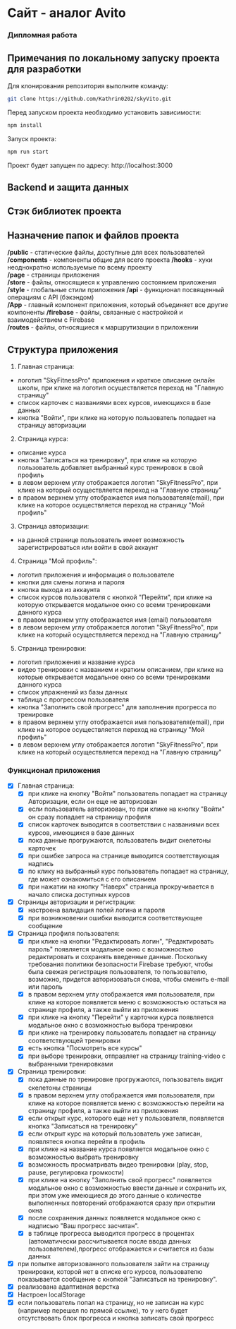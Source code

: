 # Сайт - аналог Avito

### Дипломная работа

## Примечания по локальному запуску проекта для разработки

Для клонирования репозитория выполните команду:

```bash
git clone https://github.com/Kathrin0202/skyVito.git
```

Перед запуском проекта необходимо установить зависимости:

```bash
npm install
```

Запуск проекта:

```bash
npm run start
```

Проект будет запущен по адресу: http://localhost:3000

## Backend и защита данных



## Стэк библиотек проекта



## Назначение папок и файлов проекта

**/public** - статические файлы, доступные для всех пользователей  
**/components** - компоненты общие для всего проекта
**/hooks** - хуки неоднократно используемые по всему проекту  
**/page** - страницы приложения  
**/store** - файлы, относящиеся к управлению состоянием приложения
**/style** - глобальные стили приложения
**/api** - функционал посвященный операциям с API (бэкэндом)  
**/App** - главный компонент приложения, который объединяет все другие компоненты
**/firebase** - файлы, связанные с настройкой и взаимодействием с Firebase  
**/routes** - файлы, относящиеся к маршрутизации в приложении

## Структура приложения

1. Главная страница:

- логотип "SkyFitnessPro" приложения и краткое описание онлайн школы, при клике на логотип осуществляется переход на "Главную страницу"
- список карточек с названиями всех курсов, имеющихся в базе данных
- кнопка "Войти", при клике на которую пользователь попадает на страницу авторизации

2. Страница курса:

- описание курса
- кнопка "Записаться на тренировку", при клике на которую пользователь добавляет выбранный курс тренировок в свой профиль
- в левом верхнем углу отображается логотип "SkyFitnessPro", при клике на который осуществляется переход на "Главную страницу"
- в правом верхнем углу отображается имя пользователя(email), при клике на которое осуществляется переход на страницу "Мой профиль"

3. Страница авторизации:

- на данной странице пользователь имеет возможность зарегистрироваться или войти в свой аккаунт

4. Страница "Мой профиль":

- логотип приложения и информация о пользователе
- кнопки для смены логина и пароля
- кнопка выхода из аккаунта
- список курсов пользователя с кнопкой "Перейти", при клике на которую открывается модальное окно со всеми тренировками данного курса
- в правом верхнем углу отображается имя (email) пользователя
- в левом верхнем углу отображается логотип "SkyFitnessPro", при клике на который осуществляется переход на "Главную страницу"

5. Страница тренировки:

- логотип приложения и название курса
- видео тренировки с названием и кратким описанием, при клике на которые открывается модальное окно со всеми тренировками данного курса
- список упражнений из базы данных
- таблица с прогрессом пользователя
- кнопка "Заполнить свой прогресс" для заполнения прогресса по тренировке
- в правом верхнем углу отображается имя пользователя(email), при клике на которое осуществляется переход на страницу "Мой профиль"
- в левом верхнем углу отображается логотип "SkyFitnessPro", при клике на который осуществляется переход на "Главную страницу"

### Функционал приложения

- [x] Главная страница:
  - [x] при клике на кнопку "Войти" пользователь попадает на страницу Авторизации, если он еще не авторизован
  - [x] если пользователь авторизован, то при клике на кнопку "Войти" он сразу попадает на страницу профиля
  - [x] список карточек выводится в соответствии с названиями всех курсов, имеющихся в базе данных
  - [x] пока данные прогружаются, пользователь видит скелетоны карточек
  - [x] при ошибке запроса на странице выводится соответствующая надпись
  - [x] по клику на выбранный курс пользователь попадает на страницу, где может ознакомиться с его описанием
  - [x] при нажатии на кнопку "Наверх" страница прокручивается в начало списка доступных курсов
- [x] Страницы авторизации и регистрации:
  - [x] настроена валидация полей логина и пароля
  - [x] при возникновении ошибки выводится соответствующее сообщение
- [x] Страница профиля пользователя:
  - [x] при клике на кнопки "Редактировать логин", "Редактировать пароль" появляется модальное окно с возможностью редактировать и сохранять введенные данные. Поскольку требования политики безопасности Firebase требуют, чтобы была свежая регистрация пользователя, то пользователю, возможно, придется авторизоваться снова, чтобы сменить e-mail или пароль
  - [x] в правом верхнем углу отображается имя пользователя, при клике на которое появляется меню с возможностью остаться на странице профиля, а также выйти из приложения
  - [x] при клике на кнопку "Перейти" у карточки курса появляется модальное окно с возможностью выбора тренировки
  - [x] при клике на тренировку пользователь попадает на страницу соответствующей тренировки
  - [x] есть кнопка "Посмотреть все курсы"
  - [x] при выборе тренировки, отправляет на страницу training-video с выбранными тренировками
- [x] Страница тренировки:
  - [x] пока данные по тренировке прогружаются, пользователь видит скелетоны страницы
  - [x] в правом верхнем углу отображается имя пользователя, при клике на которое появляется меню с возможностью перейти на страницу профиля, а также выйти из приложения
  - [x] если открыт курс, которого еще нет у пользователя, появляется кнопка "Записаться на тренировку"
  - [x] если открыт курс на который пользователь уже записан, появлятеся кнопка перейти в профиль
  - [x] при клике на название курса появляется модальное окно с возможностью выбрать тренировку
  - [x] возможность просматривать видео тренировки (play, stop, pause, регулировка громкости)
  - [x] при клике на кнопку "Заполнить свой прогресс" появляется модальное окно с возможностью ввести данные и сохранить их, при этом уже имеющиеся до этого данные о количестве выполненных повторений отображаются сразу при открытии окна
  - [x] после сохранения данных появляется модальное окно с надписью "Ваш прогресс засчитан".
  - [x] в таблице прогресса выводится прогресс в процентах (автоматически рассчитывается после ввода данных пользователем),прогресс отображается и считается из базы данных
- [x] при попытке авторизованного пользователя зайти на страницу тренировки, которой нет в списке его курсов, пользователю показывается сообщение с кнопкой "Записаться на тренировку".
- [x] реализована адаптивная верстка
- [x] Настроен localStorage
- [x] если пользователь попал на страницу, но не записан на курс (например перешел по прямой ссылке), то у него будет отсутствовать блок прогресса и кнопка записать свой прогресс
